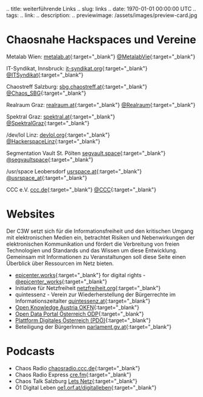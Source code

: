 .. title: weiterführende Links
.. slug: links
.. date: 1970-01-01 00:00:00 UTC
.. tags:
.. link:
.. description:
.. previewimage: /assets/images/preview-card.jpg

# Chaosnahe Hackspaces und Vereine

Metalab Wien: [metalab.at](https://metalab.at/){:target="_blank"}
 [@MetalabVie](https://twitter.com/MetalabVie){:target="_blank"}


IT-Syndikat, Innsbruck: [it-syndikat.org](https://it-syndikat.org/){:target="_blank"}
 [@ITSyndikat](https://twitter.com/itsyndikat){:target="_blank"}


Chaostreff Salzburg: [sbg.chaostreff.at](https://sbg.chaostreff.at/){:target="_blank"}
 [@Chaos_SBG](https://twitter.com/Chaos_SBG){:target="_blank"}


Realraum Graz: [realraum.at](https://realraum.at/){:target="_blank"}
 [@Realraum](https://twitter.com/realraum){:target="_blank"}


Spektral Graz: [spektral.at](http://spektral.at/){:target="_blank"}
 [@SpektralGraz](https://twitter.com/SpektralGraz){:target="_blank"}


/dev/lol Linz: [devlol.org](https://devlol.org/){:target="_blank"}
 [@HackerspaceLinz](https://twitter.com/hackerspacelinz){:target="_blank"}


Segmentation Vault St. Pölten [segvault.space](http://segvault.space/){:target="_blank"}
 [@segvaultspace](https://twitter.com/segvaultspace){:target="_blank"}


/usr/space Leobersdorf [usrspace.at](https://usrspace.at/){:target="_blank"}
 [@usrspace_at](https://twitter.com/usrspace_at){:target="_blank"}


CCC e.V. [ccc.de](https://ccc.de/){:target="_blank"}
 [@CCC](https://twitter.com/ccc){:target="_blank"}

# Websites

Der C3W setzt sich für die Informationsfreiheit und den kritischen Umgang mit elektronischen Medien ein, betrachtet Risiken und Nebenwirkungen der elektronischen Kommunikation und fördert die Verbreitung von freien Technologien und Standards und das Wissen um diese Entwicklung. Gemeinsam mit Informationen zu Veranstaltungen soll diese Seite einen Überblick über Ressourcen im Netz bieten.

* [epicenter.works](https://epicenter.works/){:target="_blank"} for digital rights - [@epicenter_works](https://twitter.com/epicenter_works){:target="_blank"}
* Initiative für Netzfreiheit [netzfreiheit.org](https://netzfreiheit.org/){:target="_blank"}
* quintessenz - Verein zur Wiederherstellung der Bürgerrechte im Informationszeitalter [quintessenz.at](http://quintessenz.at){:target="_blank"}
* [Open Knowledge Austria OKFN](http://okfn.at/){:target="_blank"}
* [Open Data Portal Österreich ODP](https://www.opendataportal.at){:target="_blank"}
* [Plattform Digitales Österreich (PDÖ)](https://www.digitales.oesterreich.gv.at){:target="_blank"}
* Beteiligung der BürgerInnen [parlament.gv.at](https://www.parlament.gv.at/PAKT/BB/){:target="_blank"}

# Podcasts

* Chaos Radio [chaosradio.ccc.de](http://chaosradio.ccc.de/){:target="_blank"}
* Chaos Radio Express [cre.fm](http://cre.fm/){:target="_blank"}
* Chaos Talk Salzburg [Lets Netz](http://sbg.chaostreff.at/projects/letsnetz/){:target="_blank"}
* Ö1 Digital Leben [oe1.orf.at/digitalleben](http://oe1.orf.at/digitalleben){:target="_blank"}
